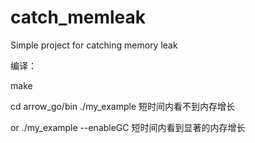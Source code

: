 # catch_memleak
Simple project for catching memory leak


编译：

make


cd arrow_go/bin
./my_example
短时间内看不到内存增长

or 
./my_example --enableGC
短时间内看到显著的内存增长